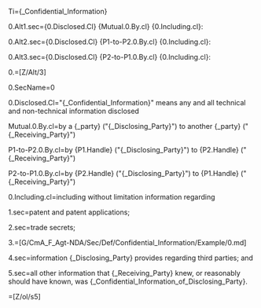 Ti={_Confidential_Information}

0.Alt1.sec={0.Disclosed.Cl} {Mutual.0.By.cl} {0.Including.cl}:

0.Alt2.sec={0.Disclosed.Cl} {P1-to-P2.0.By.cl} {0.Including.cl}:

0.Alt3.sec={0.Disclosed.Cl} {P2-to-P1.0.By.cl} {0.Including.cl}:

0.=[Z/Alt/3]

0.SecName=0

0.Disclosed.Cl="{_Confidential_Information}" means any and all technical and non-technical information disclosed 

Mutual.0.By.cl=by a {_party} ("{_Disclosing_Party}") to another {_party} ("{_Receiving_Party}")

P1-to-P2.0.By.cl=by {P1.Handle} ("{_Disclosing_Party}") to {P2.Handle} ("{_Receiving_Party}")

P2-to-P1.0.By.cl=by {P2.Handle} ("{_Disclosing_Party}") to {P1.Handle} ("{_Receiving_Party}")

0.Including.cl=including without limitation information regarding

1.sec=patent and patent applications;

2.sec=trade secrets;

3.=[G/CmA_F_Agt-NDA/Sec/Def/Confidential_Information/Example/0.md]

4.sec=information {_Disclosing_Party} provides regarding third parties; and

5.sec=all other information that {_Receiving_Party} knew, or reasonably should have known, was {_Confidential_Information_of_Disclosing_Party}.

=[Z/ol/s5]
